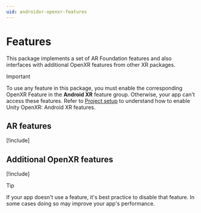 ```yaml
---
uid: androidxr-openxr-features
---
```

# Features

This package implements a set of AR Foundation features and also interfaces with additional OpenXR features from other XR packages.

> [!IMPORTANT]
> To use any feature in this package, you must enable the corresponding OpenXR Feature in the **Android XR** feature group. Otherwise, your app can't access these features. Refer to [Project setup](xref:androidxr-openxr-project-setup) to understand how to enable Unity OpenXR: Android XR features.

## AR features

[!include[](../snippets/features-table.md)]

## Additional OpenXR features

[!include[](../snippets/openxr-features-table.md)]

> [!TIP]
> If your app doesn't use a feature, it's best practice to disable that feature. In some cases doing so may improve your app's performance.
